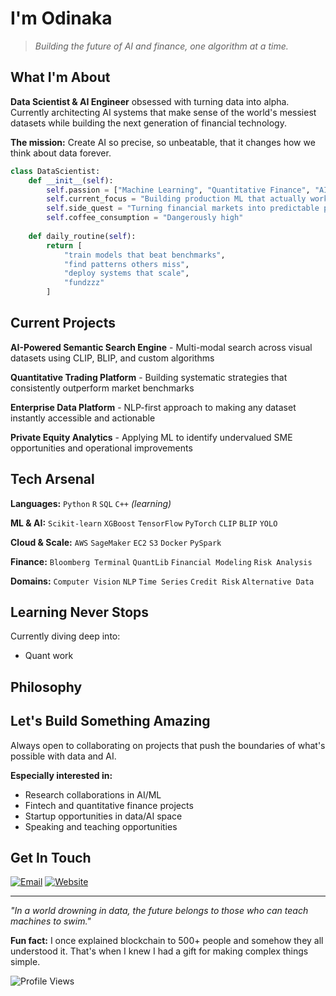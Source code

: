# I'm Odinaka

> *Building the future of AI and finance, one algorithm at a time.*

## What I'm About

**Data Scientist & AI Engineer** obsessed with turning data into alpha. Currently architecting AI systems that make sense of the world's messiest datasets while building the next generation of financial technology.

**The mission:** Create AI so precise, so unbeatable, that it changes how we think about data forever.

```python
class DataScientist:
    def __init__(self):
        self.passion = ["Machine Learning", "Quantitative Finance", "AI Systems"]
        self.current_focus = "Building production ML that actually works"
        self.side_quest = "Turning financial markets into predictable patterns"
        self.coffee_consumption = "Dangerously high"
    
    def daily_routine(self):
        return [
            "train models that beat benchmarks",
            "find patterns others miss", 
            "deploy systems that scale",
            "fundzzz"
        ]
```

## Current Projects

**AI-Powered Semantic Search Engine** - Multi-modal search across visual datasets using CLIP, BLIP, and custom algorithms

**Quantitative Trading Platform** - Building systematic strategies that consistently outperform market benchmarks

**Enterprise Data Platform** - NLP-first approach to making any dataset instantly accessible and actionable

**Private Equity Analytics** - Applying ML to identify undervalued SME opportunities and operational improvements

## Tech Arsenal

**Languages:** `Python` `R` `SQL` `C++` *(learning)*

**ML & AI:** `Scikit-learn` `XGBoost` `TensorFlow` `PyTorch` `CLIP` `BLIP` `YOLO`

**Cloud & Scale:** `AWS` `SageMaker` `EC2` `S3` `Docker` `PySpark`

**Finance:** `Bloomberg Terminal` `QuantLib` `Financial Modeling` `Risk Analysis`

**Domains:** `Computer Vision` `NLP` `Time Series` `Credit Risk` `Alternative Data`


## Learning Never Stops

Currently diving deep into:
- Quant work 

## Philosophy


## Let's Build Something Amazing

Always open to collaborating on projects that push the boundaries of what's possible with data and AI.

**Especially interested in:**
- Research collaborations in AI/ML
- Fintech and quantitative finance projects  
- Startup opportunities in data/AI space
- Speaking and teaching opportunities

## Get In Touch

[![Email](https://img.shields.io/badge/Email-D14836?style=for-the-badge&logo=gmail&logoColor=white)](mailto:prince4albert@gmail.com)
[![Website](https://img.shields.io/badge/Website-000000?style=for-the-badge&logo=About.me&logoColor=white)](https://tinyurl.com/odinaka-portfolio)

---

*"In a world drowning in data, the future belongs to those who can teach machines to swim."*

**Fun fact:** I once explained blockchain to 500+ people and somehow they all understood it. That's when I knew I had a gift for making complex things simple.

![Profile Views](https://komarev.com/ghpvc/?username=yourusername&color=brightgreen&style=flat-square)
